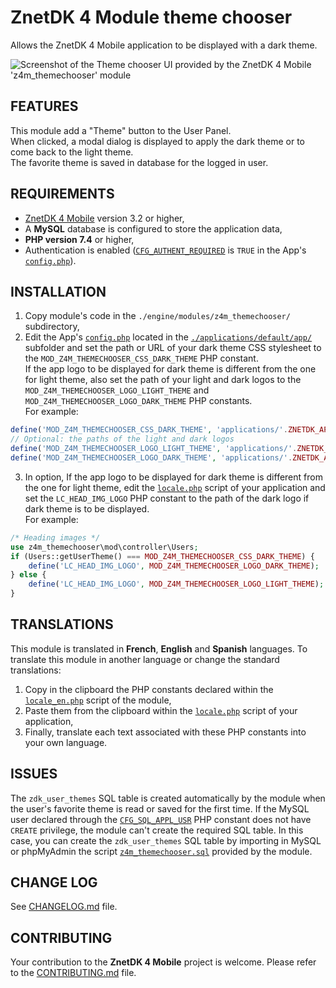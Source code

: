 # ZnetDK 4 Module theme chooser
Allows the ZnetDK 4 Mobile application to be displayed with a dark theme.

![Screenshot of the Theme chooser UI provided by the ZnetDK 4 Mobile 'z4m_themechooser' module](https://mobile.znetdk.fr/applications/default/public/images/modules/z4m_themechooser/screenshot.png?v1)

## FEATURES
This module add a "Theme" button to the User Panel.    
When clicked, a modal dialog is displayed to apply the dark theme or to come
back to the light theme.    
The favorite theme is saved in database for the logged in user.

## REQUIREMENTS
- [ZnetDK 4 Mobile](/../../../znetdk4mobile) version 3.2 or higher,
- A **MySQL** database is configured to store the application data,
- **PHP version 7.4** or higher,
- Authentication is enabled
([`CFG_AUTHENT_REQUIRED`](https://mobile.znetdk.fr/settings#z4m-settings-auth-required)
is `TRUE` in the App's
[`config.php`](/../../../znetdk4mobile/blob/master/applications/default/app/config.php)).

## INSTALLATION
1. Copy module's code in the `./engine/modules/z4m_themechooser/` subdirectory,
2. Edit the App's [`config.php`](/../../../znetdk4mobile/blob/master/applications/default/app/config.php)
located in the [`./applications/default/app/`](/../../../znetdk4mobile/tree/master/applications/default/app/) subfolder and set the path or URL of your dark theme CSS stylesheet to the `MOD_Z4M_THEMECHOOSER_CSS_DARK_THEME` PHP constant.    
If the app logo to be displayed for dark theme is different from the one for light theme, also set the path of your light and dark logos to the `MOD_Z4M_THEMECHOOSER_LOGO_LIGHT_THEME` and `MOD_Z4M_THEMECHOOSER_LOGO_DARK_THEME` PHP constants.    
For example:
```php
define('MOD_Z4M_THEMECHOOSER_CSS_DARK_THEME', 'applications/'.ZNETDK_APP_NAME.'/public/css/theme-dark.css');
// Optional: the paths of the light and dark logos
define('MOD_Z4M_THEMECHOOSER_LOGO_LIGHT_THEME', 'applications/'.ZNETDK_APP_NAME.'/public/images/logo-light.png');
define('MOD_Z4M_THEMECHOOSER_LOGO_DARK_THEME', 'applications/'.ZNETDK_APP_NAME.'/public/images/logo-dark.png');
```
3. In option, If the app logo to be displayed for dark theme is different from the one for light theme,
  edit the [`locale.php`](/../../../znetdk4mobile/blob/master/applications/default/app/lang/locale.php) script of your application
  and set the `LC_HEAD_IMG_LOGO` PHP constant to the path of the dark logo if dark theme is to be displayed.    
For example:
```php
/* Heading images */
use z4m_themechooser\mod\controller\Users;
if (Users::getUserTheme() === MOD_Z4M_THEMECHOOSER_CSS_DARK_THEME) {
    define('LC_HEAD_IMG_LOGO', MOD_Z4M_THEMECHOOSER_LOGO_DARK_THEME);
} else {
    define('LC_HEAD_IMG_LOGO', MOD_Z4M_THEMECHOOSER_LOGO_LIGHT_THEME);
}
```

## TRANSLATIONS
This module is translated in **French**, **English** and **Spanish** languages.
To translate this module in another language or change the standard
translations:
1. Copy in the clipboard the PHP constants declared within the
[`locale_en.php`](mod/lang/locale_en.php) script of the module,
2. Paste them from the clipboard within the
[`locale.php`](/../../../znetdk4mobile/blob/master/applications/default/app/lang/locale.php) script of your application,
3. Finally, translate each text associated with these PHP constants into your own language.

## ISSUES
The `zdk_user_themes` SQL table is created automatically by the module
when the user's favorite theme is read or saved for the first time.
If the MySQL user declared through the
[`CFG_SQL_APPL_USR`](https://mobile.znetdk.fr/settings#z4m-settings-db-user)
PHP constant does not have `CREATE` privilege, the module can't create the
required SQL table.
In this case, you can create the `zdk_user_themes` SQL table by importing
in MySQL or phpMyAdmin the script
[`z4m_themechooser.sql`](mod/sql/z4m_themechooser.sql) provided by the module.

## CHANGE LOG
See [CHANGELOG.md](CHANGELOG.md) file.

## CONTRIBUTING
Your contribution to the **ZnetDK 4 Mobile** project is welcome. Please refer to the [CONTRIBUTING.md](https://github.com/pascal-martinez/znetdk4mobile/blob/master/CONTRIBUTING.md) file.

